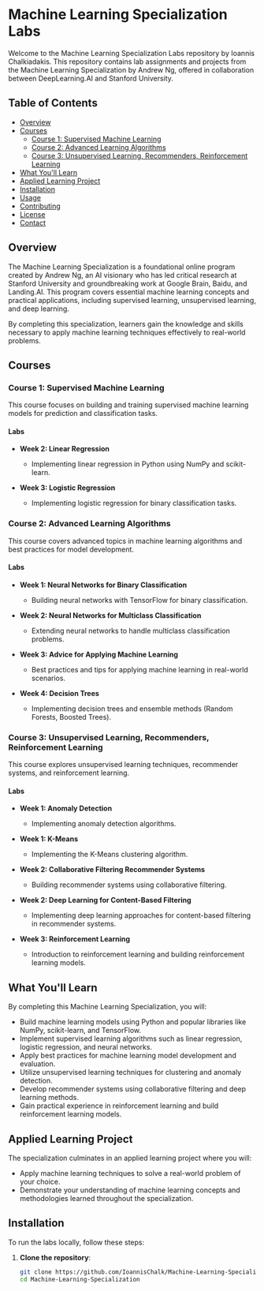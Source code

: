 # Machine Learning Specialization Labs

Welcome to the Machine Learning Specialization Labs repository by Ioannis Chalkiadakis. This repository contains lab assignments and projects from the Machine Learning Specialization by Andrew Ng, offered in collaboration between DeepLearning.AI and Stanford University.

## Table of Contents

- [Overview](#overview)
- [Courses](#courses)
  - [Course 1: Supervised Machine Learning](#course-1-supervised-machine-learning)
  - [Course 2: Advanced Learning Algorithms](#course-2-advanced-learning-algorithms)
  - [Course 3: Unsupervised Learning, Recommenders, Reinforcement Learning](#course-3-unsupervised-learning-recommenders-reinforcement-learning)
- [What You'll Learn](#what-youll-learn)
- [Applied Learning Project](#applied-learning-project)
- [Installation](#installation)
- [Usage](#usage)
- [Contributing](#contributing)
- [License](#license)
- [Contact](#contact)

## Overview

The Machine Learning Specialization is a foundational online program created by Andrew Ng, an AI visionary who has led critical research at Stanford University and groundbreaking work at Google Brain, Baidu, and Landing.AI. This program covers essential machine learning concepts and practical applications, including supervised learning, unsupervised learning, and deep learning.

By completing this specialization, learners gain the knowledge and skills necessary to apply machine learning techniques effectively to real-world problems.

## Courses

### Course 1: Supervised Machine Learning

This course focuses on building and training supervised machine learning models for prediction and classification tasks.

#### Labs

- **Week 2: Linear Regression**
  - Implementing linear regression in Python using NumPy and scikit-learn.

- **Week 3: Logistic Regression**
  - Implementing logistic regression for binary classification tasks.

### Course 2: Advanced Learning Algorithms

This course covers advanced topics in machine learning algorithms and best practices for model development.

#### Labs

- **Week 1: Neural Networks for Binary Classification**
  - Building neural networks with TensorFlow for binary classification.

- **Week 2: Neural Networks for Multiclass Classification**
  - Extending neural networks to handle multiclass classification problems.

- **Week 3: Advice for Applying Machine Learning**
  - Best practices and tips for applying machine learning in real-world scenarios.

- **Week 4: Decision Trees**
  - Implementing decision trees and ensemble methods (Random Forests, Boosted Trees).

### Course 3: Unsupervised Learning, Recommenders, Reinforcement Learning

This course explores unsupervised learning techniques, recommender systems, and reinforcement learning.

#### Labs

- **Week 1: Anomaly Detection**
  - Implementing anomaly detection algorithms.

- **Week 1: K-Means**
  - Implementing the K-Means clustering algorithm.

- **Week 2: Collaborative Filtering Recommender Systems**
  - Building recommender systems using collaborative filtering.

- **Week 2: Deep Learning for Content-Based Filtering**
  - Implementing deep learning approaches for content-based filtering in recommender systems.

- **Week 3: Reinforcement Learning**
  - Introduction to reinforcement learning and building reinforcement learning models.

## What You'll Learn

By completing this Machine Learning Specialization, you will:

- Build machine learning models using Python and popular libraries like NumPy, scikit-learn, and TensorFlow.
- Implement supervised learning algorithms such as linear regression, logistic regression, and neural networks.
- Apply best practices for machine learning model development and evaluation.
- Utilize unsupervised learning techniques for clustering and anomaly detection.
- Develop recommender systems using collaborative filtering and deep learning methods.
- Gain practical experience in reinforcement learning and build reinforcement learning models.

## Applied Learning Project

The specialization culminates in an applied learning project where you will:

- Apply machine learning techniques to solve a real-world problem of your choice.
- Demonstrate your understanding of machine learning concepts and methodologies learned throughout the specialization.

## Installation

To run the labs locally, follow these steps:

1. **Clone the repository**:
   ```sh
   git clone https://github.com/IoannisChalk/Machine-Learning-Specialization.git
   cd Machine-Learning-Specialization
